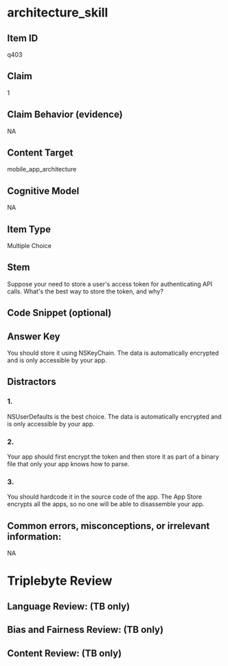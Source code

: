 # architecture_skill

## Item ID
q403

## Claim
1

## Claim Behavior (evidence)
NA

## Content Target
mobile_app_architecture

## Cognitive Model
NA

## Item Type
Multiple Choice

## Stem
Suppose your need to store a user's access token for authenticating API calls. What's the best way to store the token, and why?

## Code Snippet (optional)


## Answer Key
You should store it using NSKeyChain. The data is automatically encrypted and is only accessible by your app.

## Distractors

### 1.
NSUserDefaults is the best choice. The data is automatically encrypted and is only accessible by your app.

### 2.
Your app should first encrypt the token and then store it as part of a binary file that only your app knows how to parse.

### 3.
You should hardcode it in the source code of the app. The App Store encrypts all the apps, so no one will be able to disassemble your app.

## Common errors, misconceptions, or irrelevant information:
NA

# Triplebyte Review


## Language Review: (TB only)


## Bias and Fairness Review: (TB only)


## Content Review: (TB only)

